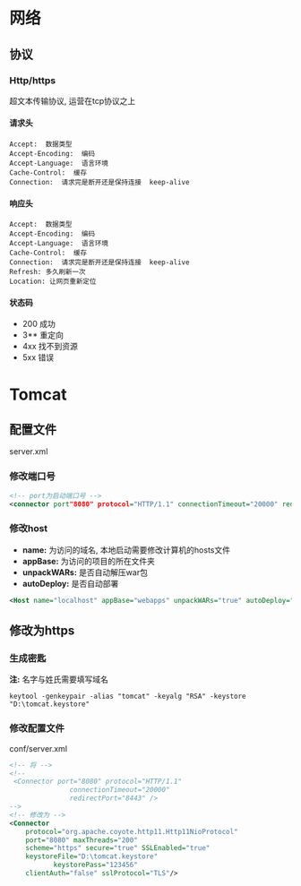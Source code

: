 # 网络

## 协议

### Http/https

超文本传输协议, 运营在tcp协议之上

#### 请求头

```properties
Accept:  数据类型
Accept-Encoding:  编码
Accept-Language:  语言环境
Cache-Control:  缓存
Connection:  请求完是断开还是保持连接  keep-alive
```

#### 响应头

```properties
Accept:  数据类型
Accept-Encoding:  编码
Accept-Language:  语言环境
Cache-Control:  缓存
Connection:  请求完是断开还是保持连接  keep-alive
Refresh: 多久刷新一次
Location: 让网页重新定位
```

#### 状态码

- 200 成功
- 3**  重定向
- 4xx 找不到资源
- 5xx 错误

# Tomcat

## 配置文件

server.xml

### 修改端口号

```xml
<!-- port为启动端口号 -->
<connector port"8080" protocol="HTTP/1.1" connectionTimeout="20000" redirectPort="8443">
```

### 修改host

- **name:** 为访问的域名, 本地启动需要修改计算机的hosts文件
- **appBase:** 为访问的项目的所在文件夹
- **unpackWARs:** 是否自动解压war包
- **autoDeploy:**  是否自动部署

```xml
<Host name="localhost" appBase="webapps" unpackWARs="true" autoDeploy="true">
```

## 修改为https

### 生成密匙

**注:**  名字与姓氏需要填写域名

```
keytool -genkeypair -alias "tomcat" -keyalg "RSA" -keystore "D:\tomcat.keystore"
```

### 修改配置文件

conf/server.xml

```xml
<!-- 将 -->
<!-- 
 <Connector port="8080" protocol="HTTP/1.1"
               connectionTimeout="20000"
               redirectPort="8443" />  
-->
<!-- 修改为 -->
<Connector 
	protocol="org.apache.coyote.http11.Http11NioProtocol"
	port="8080" maxThreads="200"
	scheme="https" secure="true" SSLEnabled="true"
	keystoreFile="D:\tomcat.keystore" 
           keystorePass="123456"
	clientAuth="false" sslProtocol="TLS"/>
```

